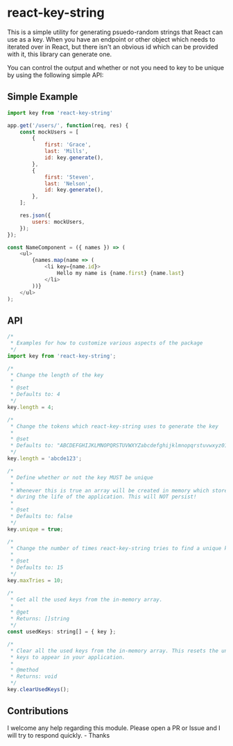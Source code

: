 # react-key-string

This is a simple utility for generating psuedo-random strings that React can use as a key.
When you have an endpoint or other object which needs to iterated over in React, but there
isn't an obvious id which can be provided with it, this library can generate one.

You can control the output and whether or not you need to key to be unique by using the following simple API:

## Simple Example

```javascript
import key from 'react-key-string'

app.get('/users/', function(req, res) {
    const mockUsers = [
        {
            first: 'Grace',
            last: 'Mills',
            id: key.generate(),
        },
        {
            first: 'Steven',
            last: 'Nelson',
            id: key.generate(),
        },
    ];

    res.json({
        users: mockUsers,
    });
});

const NameComponent = ({ names }) => (
    <ul>
        {names.map(name => (
            <li key={name.id}>
                Hello my name is {name.first} {name.last}
            </li>
        ))}
    </ul>
);
```

## API

```javascript
/*
 * Examples for how to customize various aspects of the package
 */
import key from 'react-key-string';
```

```javascript
/*
 * Change the length of the key
 *
 * @set
 * Defaults to: 4
 */
key.length = 4;
```
```javascript
/*
 * Change the tokens which react-key-string uses to generate the key
 *
 * @set
 * Defaults to: "ABCDEFGHIJKLMNOPQRSTUVWXYZabcdefghijklmnopqrstuvwxyz0123456789_-"
 */
key.length = 'abcde123';
```
```javascript
/*
 * Define whether or not the key MUST be unique
 *
 * Whenever this is true an array will be created in memory which stores all previously created keys
 * during the life of the application. This will NOT persist!
 *
 * @set
 * Defaults to: false
 */
key.unique = true;
```
```javascript
/*
 * Change the number of times react-key-string tries to find a unique key before giving up.
 *
 * @set
 * Defaults to: 15
 */
key.maxTries = 10;
```
```javascript
/*
 * Get all the used keys from the in-memory array.
 *
 * @get
 * Returns: []string
 */
const usedKeys: string[] = { key };
```
```javascript
/*
 * Clear all the used keys from the in-memory array. This resets the unique check and can cause non-unique
 * keys to appear in your application.
 *
 * @method
 * Returns: void
 */
key.clearUsedKeys();
```

## Contributions

I welcome any help regarding this module. Please open a PR or Issue and I will try to respond quickly. - Thanks